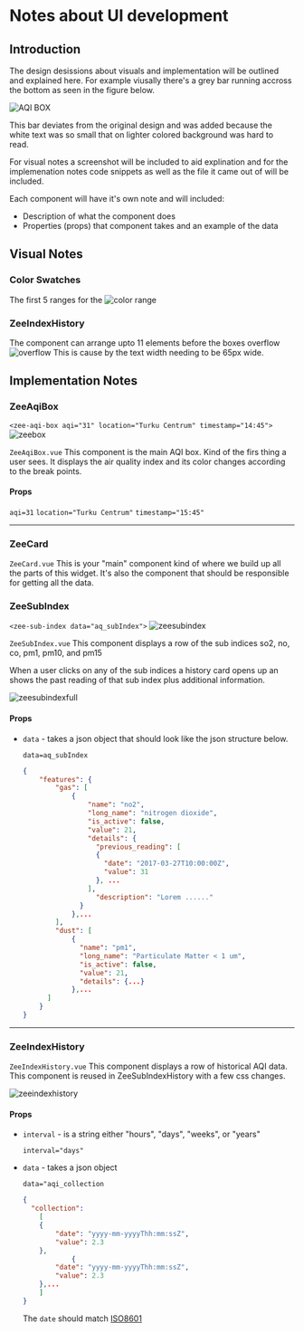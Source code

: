 # Notes about UI development

## Introduction

The design desissions about visuals and implementation will be outlined and explained here. For example viusally there's a grey bar running accross the bottom as seen in the figure below.

![AQI BOX](http://i.imgur.com/ynuxyYx.png)

This bar deviates from the original design and was added because the white text was so small that on lighter colored background was hard to read.

For visual notes a screenshot will be included to aid explination and for the implemenation notes code snippets as well as the file it came out of will be included.

Each component will have it's own note and will included:
* Description of what the component does
* Properties (props) that component takes and an example of the data

## Visual Notes
### Color Swatches
The first 5 ranges for the
![color range](http://i.imgur.com/GQEBiej.png)
### ZeeIndexHistory
The component can arrange upto 11 elements before the boxes overflow
![overflow](http://i.imgur.com/52xO6Fl.png)
This is cause by the text width needing to be 65px wide.


## Implementation Notes

### ZeeAqiBox

`<zee-aqi-box aqi="31" location="Turku Centrum" timestamp="14:45">`
![zeebox](http://i.imgur.com/NwgATpY.png)

`ZeeAqiBox.vue` This component is the main AQI box. Kind of the firs thing a user sees. It displays the air quality index and its color changes according to the break points.

#### Props

`aqi=31`
`location="Turku Centrum"`
`timestamp="15:45"`


***

### ZeeCard

`ZeeCard.vue` This is your "main" component kind of where we build up all the parts of this widget. It's also the component that should be responsible for getting all the data.

### ZeeSubIndex

`<zee-sub-index data="aq_subIndex">`
![zeesubindex](http://i.imgur.com/6ar9EHz.png)

`ZeeSubIndex.vue` This component displays a row of the sub indices so2, no, co, pm1, pm10, and pm15

When a user clicks on any of the sub indices a history card opens up an shows the past reading of that sub index plus additional information.

![zeesubindexfull](http://i.imgur.com/R6Vge7p.png)

#### Props
* `data` - takes a json object that should look like the json structure below.

    `data=aq_subIndex`
    
    ```json
    {
        "features": {
            "gas": [
                {
                    "name": "no2",
                    "long_name": "nitrogen dioxide",
                    "is_active": false,
                    "value": 21,
                    "details": {
                      "previous_reading": [
                      {
                        "date": "2017-03-27T10:00:00Z",
                        "value": 31
                      }, ...
                    ],
                      "description": "Lorem ......"
                  }
                },...
            ],
            "dust": [
                {
                  "name": "pm1",
                  "long_name": "Particulate Matter < 1 um",
                  "is_active": false,
                  "value": 21,
                  "details": {...}
                },...
          ]
        }
    }
    ```

***

### ZeeIndexHistory

`ZeeIndexHistory.vue` This component displays a row of historical AQI data. This component is reused in ZeeSubIndexHistory with a few css changes.

![zeeindexhistory](http://i.imgur.com/I1kPtmp.png)

#### Props
* `interval` - is a string either "hours", "days", "weeks", or "years" 

    `interval="days"`
* `data` - takes a json object 
    
    `data="aqi_collection`

    ```json
    {
      "collection":
        [
        {
            "date": "yyyy-mm-yyyyThh:mm:ssZ",
            "value": 2.3
        },
                {
            "date": "yyyy-mm-yyyyThh:mm:ssZ",
            "value": 2.3
        },...
        ]
    }
  ```
  The `date` should match [ISO8601](https://en.wikipedia.org/wiki/ISO_8601)
